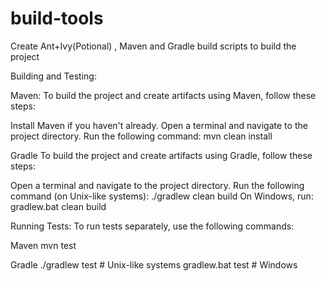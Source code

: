# build-tools
Create Ant+Ivy(Potional) , Maven and Gradle build scripts to build the project


Building and Testing:


Maven:
To build the project and create artifacts using Maven, follow these steps:

Install Maven if you haven't already.
Open a terminal and navigate to the project directory.
Run the following command:
mvn clean install



Gradle
To build the project and create artifacts using Gradle, follow these steps:

Open a terminal and navigate to the project directory.
Run the following command (on Unix-like systems):
./gradlew clean build
On Windows, run:
gradlew.bat clean build



Running Tests:
To run tests separately, use the following commands:


Maven
mvn test


Gradle
./gradlew test    # Unix-like systems
gradlew.bat test  # Windows
